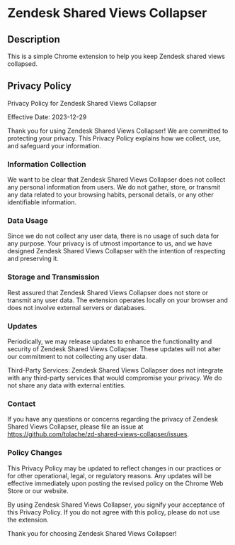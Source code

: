 # Zendesk Shared Views Collapser

## Description

This is a simple Chrome extension to help you keep Zendesk shared views collapsed.

## Privacy Policy

Privacy Policy for Zendesk Shared Views Collapser

Effective Date: 2023-12-29

Thank you for using Zendesk Shared Views Collapser! We are committed to protecting your privacy. This Privacy Policy explains how we collect, use, and safeguard your information.

### Information Collection
We want to be clear that Zendesk Shared Views Collapser does not collect any personal information from users. We do not gather, store, or transmit any data related to your browsing habits, personal details, or any other identifiable information.

### Data Usage
Since we do not collect any user data, there is no usage of such data for any purpose. Your privacy is of utmost importance to us, and we have designed Zendesk Shared Views Collapser with the intention of respecting and preserving it.

### Storage and Transmission
Rest assured that Zendesk Shared Views Collapser does not store or transmit any user data. The extension operates locally on your browser and does not involve external servers or databases.

### Updates
Periodically, we may release updates to enhance the functionality and security of Zendesk Shared Views Collapser. These updates will not alter our commitment to not collecting any user data.

Third-Party Services:
Zendesk Shared Views Collapser does not integrate with any third-party services that would compromise your privacy. We do not share any data with external entities.

### Contact
If you have any questions or concerns regarding the privacy of Zendesk Shared Views Collapser, please file an issue at https://github.com/tolache/zd-shared-views-collapser/issues.

### Policy Changes
This Privacy Policy may be updated to reflect changes in our practices or for other operational, legal, or regulatory reasons. Any updates will be effective immediately upon posting the revised policy on the Chrome Web Store or our website.

By using Zendesk Shared Views Collapser, you signify your acceptance of this Privacy Policy. If you do not agree with this policy, please do not use the extension.

Thank you for choosing Zendesk Shared Views Collapser!